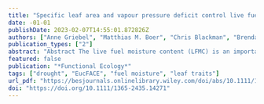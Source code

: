 ```yaml
---
title: "Specific leaf area and vapour pressure deficit control live fuel moisture content"
date: -01-01
publishDate: 2023-02-07T14:55:01.872826Z
authors: ["Anne Griebel", "Matthias M. Boer", "Chris Blackman", "Brendan Choat", "David S. Ellsworth", "Paul Madden", "Belinda Medlyn", "Víctor Resco de Dios", "Agnieszka Wujeska-Klause", "Marta Yebra", "Nicolas Younes Cardenas", "Rachael H. Nolan"]
publication_types: ["2"]
abstract: "Abstract The live fuel moisture content (LFMC) is an important precondition for wildfire activity, yet it remains challenging to predict LFMC due to the dynamic interplay between atmospheric and hydrological conditions that determine the plant's access to, and loss of water. We monitored LFMC and a range of plant water-use traits (predawn and midday leaf water potentials [Ψleaf]), leaf traits (specific leaf area [SLA]), hydrological status (soil water content [SWC] in the shallow layer and full profile) and atmospheric variables (air temperature, vapour pressure deficit [VPD], CO2 concentrations) in a mature eucalypt woodland at the Eucalyptus Free-Air CO2 Enrichment (EucFACE) facility during a drought. We combined plant traits, hydrological status and atmospheric variables into a biophysical model to predict LFMC dynamics, and compared these with predictions of LFMC based on a satellite model and established relationships between Ψleaf and LFMC from pressure–volume curves. Predawn Ψleaf could be well predicted from changes in SWC, but variation in midday Ψleaf and LFMC were more responsive to atmospheric than hydrological variables. The biophysical model explained up to 89% of variability in LFMC and outperformed established approaches to predict LFMC. SLA was the single most important variable to predict LFMC, followed by VPD, which explained 33% of the remaining variability in LFMC. Our study demonstrates that the co-variation of plant traits and atmospheric and hydrological conditions affect LFMC during drought, suggesting a new way forward for predicting LFMC by combining biophysical and satellite-based models of LFMC with seasonal forecasts of meteorological and hydrological variables. Read the free Plain Language Summary for this article on the Journal blog."
featured: false
publication: "*Functional Ecology*"
tags: ["drought", "EucFACE", "fuel moisture", "leaf traits"]
url_pdf: "https://besjournals.onlinelibrary.wiley.com/doi/abs/10.1111/1365-2435.14271"
doi: "https://doi.org/10.1111/1365-2435.14271"
---
```


